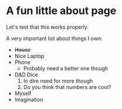 # A fun little about page
Let's test that this works properly.

A very important list about things I own:
- ~~House~~
- Nice Laptop
- Phone
	- Probably need a better one though
- D&D Dice
	1. In dire need for more though
	1. Do you think that numbers are cool?
- Myself
- Imagination

